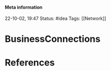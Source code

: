 #### Meta information
22-10-02, 19:47
Status: #idea
Tags: [[Network]]





# BusinessConnections







# References
